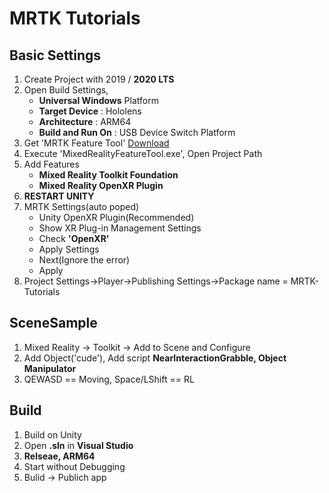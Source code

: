 # MRTK Tutorials

## Basic Settings

1. Create Project with 2019 / <b>2020 LTS</b>
2. Open Build Settings,
   - <b>Universal Windows</b> Platform
   - <b>Target Device</b> : Hololens
   - <b>Architecture</b> : ARM64
   - <b>Build and Run On</b> : USB Device
     Switch Platform
3. Get 'MRTK Feature Tool' [Download](https://www.microsoft.com/en-us/download/details.aspx?id=102778)
4. Execute 'MixedRealityFeatureTool.exe', Open Project Path
5. Add Features
   - <b>Mixed Reality Toolkit Foundation</b>
   - <b>Mixed Reality OpenXR Plugin</b>
6. <b>RESTART UNITY</b>
7. MRTK Settings(auto poped)
   - Unity OpenXR Plugin(Recommended)
   - Show XR Plug-in Management Settings
   - Check <b>'OpenXR'</b>
   - Apply Settings
   - Next(Ignore the error)
   - Apply
8. Project Settings->Player->Publishing Settings->Package name = MRTK-Tutorials

## SceneSample

1. Mixed Reality -> Toolkit -> Add to Scene and Configure
2. Add Object('cude'), Add script **NearInteractionGrabble, Object Manipulator**
3. QEWASD == Moving, Space/LShift == RL

## Build

1. Build on Unity
2. Open **.sln** in **Visual Studio**
3. **Relseae, ARM64**
4. Start without Debugging
5. Bulid -> Publich app
